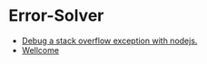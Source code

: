 # Error-Solver

-  [ Debug a stack overflow exception with nodejs.](https://github.com/ryihan/Error-Solver/discussions/2)
-  [ Wellcome](https://github.com/ryihan/Error-Solver/discussions/1)

